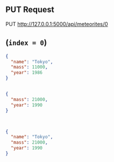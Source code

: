 
## PUT Request

PUT  http://127.0.0.1:5000/api/meteorites/0

## (`index = 0`)
```json
{
  "name": "Tokyo",
  "mass": 11000,
  "year": 1986
}


{
  "mass": 21000,
  "year": 1990
}



{
  "name": "Tokyo",
  "mass": 21000,
  "year": 1990
}

